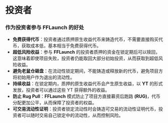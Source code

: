 # 投资者

### **作为投资者参与 FFLaunch 的好处**

* **免费获得代币**：投资者通过质押原生收益代币来铸造代币，不需要直接购买代币，获取成本低，基本相当于免费获得代币。
* **超低风险收益**：参与 **FFLaunch** 的投资者质押的资金在锁定期后可以赎回，这意味着即使项目失败，投资者仍能取回大部分初始投资，从而获取到超低风险收益。
* **避免老鼠仓砸盘**：在流动性锁定期间，不能铸造或释放新的代币，避免项目方将初始用户作为退出的流动性。
* **持续收益**：在锁定期内，质押的原生收益代币会产生原生收益，以 **YT** 的形式发放，投资者可以通过这些 YT 获得额外的收益。
* **防止 Rug Pull**：**FFLaunch** 模式防止了项目方直接募资后跑路 **(RUG)**，代币分配更加公平，从而保障了投资者的权益。
* **可交易流动性证明**：投资者锁定流动性时会铸造可交易的流动性证明代币，投资者可以随时交易自己锁定中的流动性，从而控制风险。
